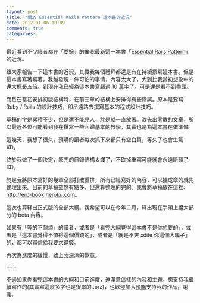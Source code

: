 ```yaml
---
layout: post
title: "關於 Essential Rails Pattern 這本書的近況"
date: 2012-01-06 18:09
comments: true
categories: 
---
```


最近看到不少讀者都在「委婉」的催我最新這一本書「[Essential Rails Pattern](http://rails-101.logdown.com/books/3-essential-rails-pattern)」的近況。

跟大家報告一下這本書的近況，其實我每個禮拜都還是有在持續撰寫這本書。但是這本書寫著寫著，我越發現一件可怕的事情，內容太大了，大到比我當初想象中的還大概長五倍。到現在我已經為這本書寫超過 10 萬字了。可是還是看不到盡頭。

而且在當初安排初版結構時，在前三章的結構上安排得有些錯誤。原本是要寫 Ruby / Rails 的設計技巧，卻岔遠路去撰寫基本的程式設計技巧。

草稿的字是累積不少，但是還不能見人，於是就一直放著。改先出零散的文章，所以最近各位可能看到我在撰寫一些回歸基本的教學，其實也是為這本書在做準備。

這幾天，我想了很久，預購的讀者每次抓下來都只有空白頁，等久了也會生氣 XD。

終於我做了一個決定，原先的目錄結構太爛了，不砍掉重寫可能就會永遠斷頭了XD。

於是我將原本寫好的幾章全部打散重排，所有已經寫好的內容，可以抽成章的就先整理出來。目前的草稿雖然有點多，但還算整理的完的。我會將草稿放在這裡: <http://erp-book.heroku.com>。

這次也算釋出正式版的全部大綱。我希望可以在今年二月，釋出現在手頭上絕大部分的 beta 內容。

如果有「等的不耐煩」的讀者，或者是「看完大綱覺得這本書不是你想要的」，或者是「這本書覺得不值得這個價錢的」，或者是「就是不爽 xdite 你這個大騙子」的，都可以寫信給我要求退錢。

再次為進度的緩慢，致上我深深的歉意。

===

不過如果你看完這本書的大綱和目前進度，還滿意這樣的內容和主題，想支持我繼續寫作的(其實寫這麼多字也是很累的..orz)，也歡迎加入[預購](http://rails-101.logdown.com/books/3-essential-rails-pattern)支持我的作品，謝謝。

